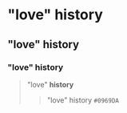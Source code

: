 # "love" history
## "love" history
### "love" history
>"love" **history**
>>"love" history
`#0969DA`
